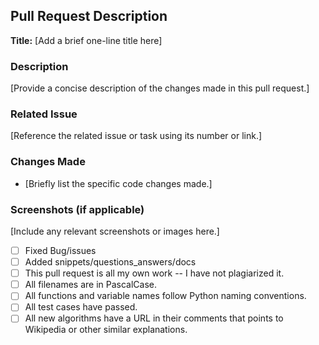 <!-- For completed items, change [ ] to [x] -->
## Pull Request Description

**Title:** [Add a brief one-line title here]

### Description
[Provide a concise description of the changes made in this pull request.]

### Related Issue
[Reference the related issue or task using its number or link.]

### Changes Made
- [Briefly list the specific code changes made.]

### Screenshots (if applicable)
[Include any relevant screenshots or images here.]

- [ ] Fixed Bug/issues
- [ ] Added snippets/questions_answers/docs
- [ ] This pull request is all my own work -- I have not plagiarized it.
- [ ] All filenames are in PascalCase.
- [ ] All functions and variable names follow Python naming conventions.
- [ ] All test cases have passed.
- [ ] All new algorithms have a URL in their comments that points to Wikipedia or other similar explanations.
